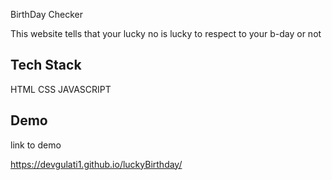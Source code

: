 BirthDay Checker

This website tells that your lucky no is lucky to respect to your b-day or not

## Tech Stack
HTML
CSS 
JAVASCRIPT

## Demo

 link to demo

https://devgulati1.github.io/luckyBirthday/
